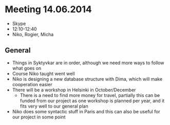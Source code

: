 # Meeting 14.06.2014

- Skype
- 12:10-12:40
- Niko, Rogier, Micha

## General

- Things in Syktyvkar are in order, although we need more ways to follow what goes on
- Course Niko taught went well
- Niko is designing a new database structure with Dima, which will make cooperation easier
- There will be a workshop in Helsinki in October/December
    - There is a need to find more money for travel, partially this can be funded from our project as one workshop is planned per year, and it fits very well to our general plan
- Niko does some syntactic stuff in Paris and this can also be useful for our project in some point
